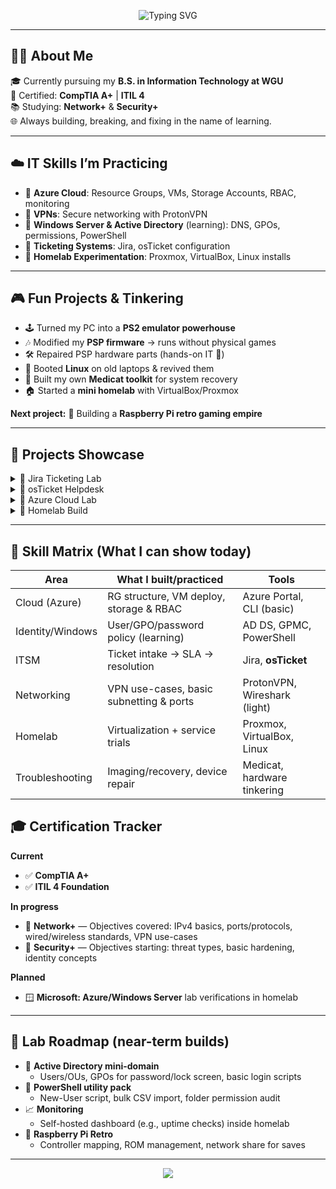 <p align="center">
  <img src="https://readme-typing-svg.herokuapp.com?font=Fira+Code&weight=500&size=36&duration=4000&pause=800&color=000000&center=true&vCenter=true&width=600&lines=Hello%2C+I'm+Daphne;IT+Explorer+%7C+Builder+%7C+Tinkerer" alt="Typing SVG" />
</p>

---

## 👩‍💻 About Me  
🎓 Currently pursuing my **B.S. in Information Technology at WGU**  
🔧 Certified: **CompTIA A+** | **ITIL 4**  
📚 Studying: **Network+** & **Security+**  
🌐 Always building, breaking, and fixing in the name of learning.  

---

## ☁️ IT Skills I’m Practicing  
- 🔹 **Azure Cloud**: Resource Groups, VMs, Storage Accounts, RBAC, monitoring  
- 🔹 **VPNs**: Secure networking with ProtonVPN  
- 🔹 **Windows Server & Active Directory** (learning): DNS, GPOs, permissions, PowerShell  
- 🔹 **Ticketing Systems**: Jira, osTicket configuration  
- 🔹 **Homelab Experimentation**: Proxmox, VirtualBox, Linux installs  

---

## 🎮 Fun Projects & Tinkering  
- 🕹️ Turned my PC into a **PS2 emulator powerhouse**  
- 🎶 Modified my **PSP firmware** → runs without physical games  
- 🛠️ Repaired PSP hardware parts (hands-on IT 💪)  
- 🐧 Booted **Linux** on old laptops & revived them  
- 🏥 Built my own **Medicat toolkit** for system recovery  
- 🏠 Started a **mini homelab** with VirtualBox/Proxmox  

**Next project:** 🥧 Building a **Raspberry Pi retro gaming empire**  

---

## 🚀 Projects Showcase  

<details>
  <summary>📌 Jira Ticketing Lab</summary>
  <p>
    ✅ Simulated IT workflows with Jira  
    ✅ Created and managed tickets  
    ✅ Practiced troubleshooting & escalation  
  </p>
</details>

<details>
  <summary>📌 osTicket Helpdesk</summary>
  <p>
    ✅ Installed and configured **osTicket** on a test environment  
    ✅ Customized ticket categories, priorities, and SLAs  
    ✅ Practiced role-based access & workflow simulation  
    ✅ Learned the fundamentals of IT support ticketing systems  
  </p>
</details>

<details>
  <summary>📌 Azure Cloud Lab</summary>
  <p>
    ✅ Deployed VMs, storage, and resource groups  
    ✅ Applied RBAC and storage policies  
    ✅ Practiced enterprise deployment simulations  
  </p>
</details>

<details>
  <summary>📌 Homelab Build</summary>
  <p>
    ✅ Experimented with Proxmox & VirtualBox  
    ✅ Configured networking, VMs, and Linux installs  
    ✅ Goal: self-host services for practice  
  </p>
</details>

---

## 🧭 Skill Matrix (What I can show today)

| Area | What I built/practiced | Tools |
|---|---|---|
| Cloud (Azure) | RG structure, VM deploy, storage & RBAC | Azure Portal, CLI (basic) |
| Identity/Windows | User/GPO/password policy (learning) | AD DS, GPMC, PowerShell |
| ITSM | Ticket intake → SLA → resolution | Jira, **osTicket** |
| Networking | VPN use-cases, basic subnetting & ports | ProtonVPN, Wireshark (light) |
| Homelab | Virtualization + service trials | Proxmox, VirtualBox, Linux |
| Troubleshooting | Imaging/recovery, device repair | Medicat, hardware tinkering |

## 🎓 Certification Tracker

**Current**  
- ✅ **CompTIA A+**  
- ✅ **ITIL 4 Foundation**

**In progress**  
- 📘 **Network+** — Objectives covered: IPv4 basics, ports/protocols, wired/wireless standards, VPN use-cases  
- 🔐 **Security+** — Objectives starting: threat types, basic hardening, identity concepts

**Planned**  
- 🪟 **Microsoft: Azure/Windows Server** lab verifications in homelab

---

## 🧪 Lab Roadmap (near-term builds)

- 🧱 **Active Directory mini-domain**  
  - Users/OUs, GPOs for password/lock screen, basic login scripts  
- 📜 **PowerShell utility pack**  
  - New-User script, bulk CSV import, folder permission audit  
- 📈 **Monitoring**  
  - Self-hosted dashboard (e.g., uptime checks) inside homelab  
- 🥧 **Raspberry Pi Retro**  
  - Controller mapping, ROM management, network share for saves
---

<p align="center">
  <img src="https://capsule-render.vercel.app/api?type=waving&color=0:0f0c29,100:302b63&height=150&section=footer"/>
</p>

